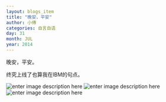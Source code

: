 ```yaml
---
layout: blogs_item
title: "晚安，平安"
author: 小傅
categories: 自言自语
day: 31
month: JUL
year: 2014
---
```


晚安，平安。


终究上线了也算我在IBM的句点。

<!--more--> 

![enter image description here][1]
![enter image description here][2]
![enter image description here][3]





  [1]: http://xiaof.qiniudn.com/0802_3.jpg
  [2]: http://xiaof.qiniudn.com/0802_2.jpg
  [3]: http://xiaof.qiniudn.com/0802_4.jpg